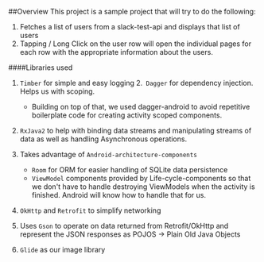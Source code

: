 ##Overview
This project is a sample project that will try to do the following:
1. Fetches a list of users from a slack-test-api and displays that list of users
2. Tapping / Long Click on the user row will open the individual pages for each row 
with the appropriate information about the users.

####Libraries used
1. `Timber` for simple and easy logging
2.` Dagger` for dependency injection. Helps us with scoping.
    * Building on top of that, we used dagger-android to avoid repetitive boilerplate code for 
    creating activity scoped components.
3. `RxJava2` to help with binding data streams and manipulating streams of data as well
as handling Asynchronous operations.
4. Takes advantage of `Android-architecture-components`
    * `Room` for ORM for easier handling of SQLite data persistence
    * `ViewModel` components provided by Life-cycle-components so that
    we don't have to handle destroying ViewModels when the activity is finished.
    Android will know how to handle that for us.
5. `OkHttp` and `Retrofit` to simplify networking
6. Uses `Gson` to operate on data returned from Retrofit/OkHttp and represent
the JSON responses as POJOS -> Plain Old Java Objects

7. `Glide` as our image library